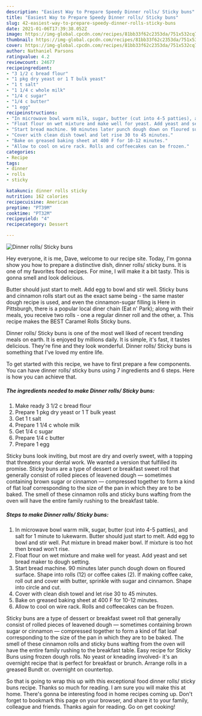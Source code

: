 ```yaml
---
description: "Easiest Way to Prepare Speedy Dinner rolls/ Sticky buns"
title: "Easiest Way to Prepare Speedy Dinner rolls/ Sticky buns"
slug: 42-easiest-way-to-prepare-speedy-dinner-rolls-sticky-buns
date: 2021-01-06T17:39:38.052Z
image: https://img-global.cpcdn.com/recipes/81bb33f62c2353da/751x532cq70/dinner-rolls-sticky-buns-recipe-main-photo.jpg
thumbnail: https://img-global.cpcdn.com/recipes/81bb33f62c2353da/751x532cq70/dinner-rolls-sticky-buns-recipe-main-photo.jpg
cover: https://img-global.cpcdn.com/recipes/81bb33f62c2353da/751x532cq70/dinner-rolls-sticky-buns-recipe-main-photo.jpg
author: Nathaniel Parsons
ratingvalue: 4.2
reviewcount: 24677
recipeingredient:
- "3 1/2 c bread flour"
- "1 pkg dry yeast or 1 T bulk yeast"
- "1 t salt"
- "1 1/4 c whole milk"
- "1/4 c sugar"
- "1/4 c butter"
- "1 egg"
recipeinstructions:
- "In microwave bowl warm milk, sugar, butter (cut into 4-5 patties), and salt for 1 minute to lukewarm. Butter should just start to melt. Add egg to bowl and stir well. Put mixture in bread maker bowl. If mixture is too hot then bread won&#39;t rise."
- "Float flour on wet mixture and make well for yeast. Add yeast and set bread maker to dough setting."
- "Start bread machine. 90 minutes later punch dough down on floured surface. Shape into rolls (12) or coffee cakes (2). If making coffee cake, roll out and cover with butter, sprinkle with sugar and cinnamon. Shape into circle and cut."
- "Cover with clean dish towel and let rise 30 to 45 minutes."
- "Bake on greased baking sheet at 400 F for 10-12 minutes."
- "Allow to cool on wire rack. Rolls and coffeecakes can be frozen."
categories:
- Recipe
tags:
- dinner
- rolls
- sticky

katakunci: dinner rolls sticky 
nutrition: 162 calories
recipecuisine: American
preptime: "PT39M"
cooktime: "PT32M"
recipeyield: "4"
recipecategory: Dessert

---
```



![Dinner rolls/ Sticky buns](https://img-global.cpcdn.com/recipes/81bb33f62c2353da/751x532cq70/dinner-rolls-sticky-buns-recipe-main-photo.jpg)

Hey everyone, it is me, Dave, welcome to our recipe site. Today, I'm gonna show you how to prepare a distinctive dish, dinner rolls/ sticky buns. It is one of my favorites food recipes. For mine, I will make it a bit tasty. This is gonna smell and look delicious.

Butter should just start to melt. Add egg to bowl and stir well. Sticky buns and cinnamon rolls start out as the exact same being - the same master dough recipe is used, and even the cinnamon-sugar filling is Here in Pittsburgh, there is a popular local diner chain (Eat n&#39; Park); along with their meals, you receive two rolls - one a regular dinner roll and the other, a. This recipe makes the BEST Caramel Rolls Sticky buns.

Dinner rolls/ Sticky buns is one of the most well liked of recent trending meals on earth. It is enjoyed by millions daily. It is simple, it's fast, it tastes delicious. They're fine and they look wonderful. Dinner rolls/ Sticky buns is something that I've loved my entire life.


To get started with this recipe, we have to first prepare a few components. You can have dinner rolls/ sticky buns using 7 ingredients and 6 steps. Here is how you can achieve that.

<!--inarticleads1-->

##### The ingredients needed to make Dinner rolls/ Sticky buns:

1. Make ready 3 1/2 c bread flour
1. Prepare 1 pkg dry yeast or 1 T bulk yeast
1. Get 1 t salt
1. Prepare 1 1/4 c whole milk
1. Get 1/4 c sugar
1. Prepare 1/4 c butter
1. Prepare 1 egg


Sticky buns look inviting, but most are dry and overly sweet, with a topping that threatens your dental work. We wanted a version that fulfilled its promise. Sticky buns are a type of dessert or breakfast sweet roll that generally consist of rolled pieces of leavened dough — sometimes containing brown sugar or cinnamon — compressed together to form a kind of flat loaf corresponding to the size of the pan in which they are to be baked. The smell of these cinnamon rolls and sticky buns wafting from the oven will have the entire family rushing to the breakfast table. 

<!--inarticleads2-->

##### Steps to make Dinner rolls/ Sticky buns:

1. In microwave bowl warm milk, sugar, butter (cut into 4-5 patties), and salt for 1 minute to lukewarm. Butter should just start to melt. Add egg to bowl and stir well. Put mixture in bread maker bowl. If mixture is too hot then bread won&#39;t rise.
1. Float flour on wet mixture and make well for yeast. Add yeast and set bread maker to dough setting.
1. Start bread machine. 90 minutes later punch dough down on floured surface. Shape into rolls (12) or coffee cakes (2). If making coffee cake, roll out and cover with butter, sprinkle with sugar and cinnamon. Shape into circle and cut.
1. Cover with clean dish towel and let rise 30 to 45 minutes.
1. Bake on greased baking sheet at 400 F for 10-12 minutes.
1. Allow to cool on wire rack. Rolls and coffeecakes can be frozen.


Sticky buns are a type of dessert or breakfast sweet roll that generally consist of rolled pieces of leavened dough — sometimes containing brown sugar or cinnamon — compressed together to form a kind of flat loaf corresponding to the size of the pan in which they are to be baked. The smell of these cinnamon rolls and sticky buns wafting from the oven will have the entire family rushing to the breakfast table. Easy recipe for Sticky Buns using frozen dough rolls. No yeast or kneading involved- it&#39;s an overnight recipe that is perfect for breakfast or brunch. Arrange rolls in a greased Bundt or. overnight on countertop. 

So that is going to wrap this up with this exceptional food dinner rolls/ sticky buns recipe. Thanks so much for reading. I am sure you will make this at home. There's gonna be interesting food in home recipes coming up. Don't forget to bookmark this page on your browser, and share it to your family, colleague and friends. Thanks again for reading. Go on get cooking!
